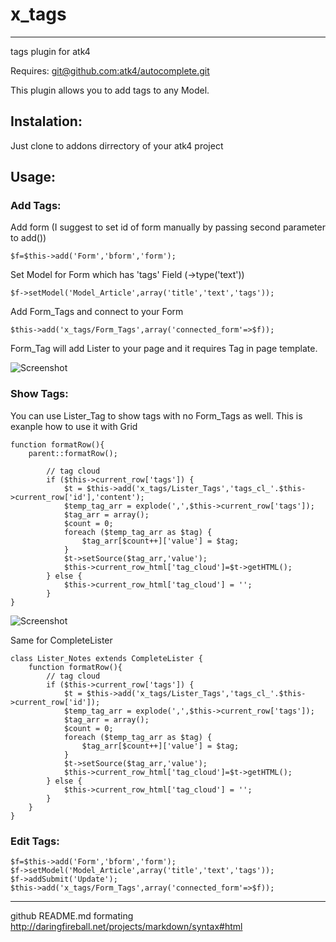 # x_tags

* * *

tags plugin for atk4

Requires: 
[git@github.com:atk4/autocomplete.git](https://github.com/atk4/autocomplete)

This plugin allows you to add tags to any Model. 

## Instalation:

Just clone to addons dirrectory of your atk4 project

## Usage:

### Add Tags:

Add form (I suggest to set id of form manually by passing second parameter to add())

    $f=$this->add('Form','bform','form');
    
Set Model for Form which has 'tags' Field (->type('text'))

    $f->setModel('Model_Article',array('title','text','tags'));
    
Add Form_Tags and connect to your Form

    $this->add('x_tags/Form_Tags',array('connected_form'=>$f));
    
Form_Tag will add Lister to your page and it requires <?$tags_lister?> Tag in page template.

![Screenshot](https://raw.github.com/rvadym/x_tags/master/docs/add.png)


### Show Tags:

You can use Lister_Tag to show tags with no Form_Tags as well. 
This is exanple how to use it with Grid

    
    function formatRow(){
        parent::formatRow();

            // tag cloud
            if ($this->current_row['tags']) {
                $t = $this->add('x_tags/Lister_Tags','tags_cl_'.$this->current_row['id'],'content');
                $temp_tag_arr = explode(',',$this->current_row['tags']);
                $tag_arr = array();
                $count = 0;
                foreach ($temp_tag_arr as $tag) {
                    $tag_arr[$count++]['value'] = $tag;
                }
                $t->setSource($tag_arr,'value');
                $this->current_row_html['tag_cloud']=$t->getHTML();
            } else {
                $this->current_row_html['tag_cloud'] = '';
            }
    }
    
    
![Screenshot](https://raw.github.com/rvadym/x_tags/master/docs/show.png)
    
Same for CompleteLister
    
    class Lister_Notes extends CompleteLister {
        function formatRow(){
            // tag cloud
            if ($this->current_row['tags']) {
                $t = $this->add('x_tags/Lister_Tags','tags_cl_'.$this->current_row['id']);
                $temp_tag_arr = explode(',',$this->current_row['tags']);
                $tag_arr = array();
                $count = 0;
                foreach ($temp_tag_arr as $tag) {
                    $tag_arr[$count++]['value'] = $tag;
                }
                $t->setSource($tag_arr,'value');
                $this->current_row_html['tag_cloud']=$t->getHTML();
            } else {
                $this->current_row_html['tag_cloud'] = '';
            }
        }
    }
    
### Edit Tags:

    
    $f=$this->add('Form','bform','form');    
    $f->setModel('Model_Article',array('title','text','tags'));    
    $f->addSubmit('Update');
    $this->add('x_tags/Form_Tags',array('connected_form'=>$f));
    
    
    
    
* * *
github README.md formating
http://daringfireball.net/projects/markdown/syntax#html
